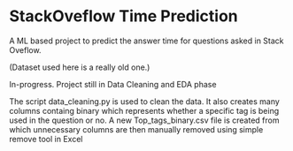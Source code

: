 # StackOveflow Time Prediction
A ML based project to predict the answer time for questions asked in Stack Oveflow.

(Dataset used here is a really old one.)

In-progress. Project still in Data Cleaning and EDA phase

The script data_cleaning.py is used to clean the data. It also creates many columns containg binary which represents whether a specific tag is being used in the question or no. A new Top_tags_binary.csv file is created from which unnecessary columns are then manually removed using simple remove tool in Excel

